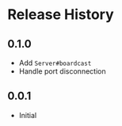
# Release History

## 0.1.0

  * Add `Server#boardcast`
  * Handle port disconnection

## 0.0.1

  * Initial
